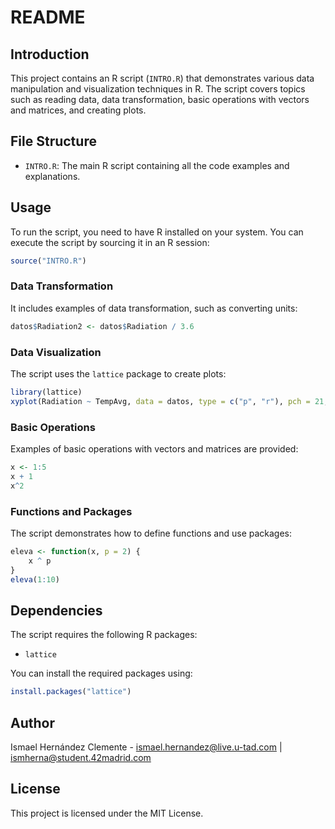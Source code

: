 # README

## Introduction

This project contains an R script (`INTRO.R`) that demonstrates various data manipulation and visualization techniques in R. The script covers topics such as reading data, data transformation, basic operations with vectors and matrices, and creating plots.

## File Structure

- `INTRO.R`: The main R script containing all the code examples and explanations.

## Usage

To run the script, you need to have R installed on your system. You can execute the script by sourcing it in an R session:

```r
source("INTRO.R")
```

### Data Transformation

It includes examples of data transformation, such as converting units:

```r
datos$Radiation2 <- datos$Radiation / 3.6
```

### Data Visualization

The script uses the `lattice` package to create plots:

```r
library(lattice)
xyplot(Radiation ~ TempAvg, data = datos, type = c("p", "r"), pch = 21, col = 'black', fill = 'gray')
```

### Basic Operations

Examples of basic operations with vectors and matrices are provided:

```r
x <- 1:5
x + 1
x^2
```

### Functions and Packages

The script demonstrates how to define functions and use packages:

```r
eleva <- function(x, p = 2) {
    x ^ p
}
eleva(1:10)
```

## Dependencies

The script requires the following R packages:
- `lattice`

You can install the required packages using:

```r
install.packages("lattice")
```

## Author

Ismael Hernández Clemente - ismael.hernandez@live.u-tad.com | ismherna@student.42madrid.com

## License

This project is licensed under the MIT License.
